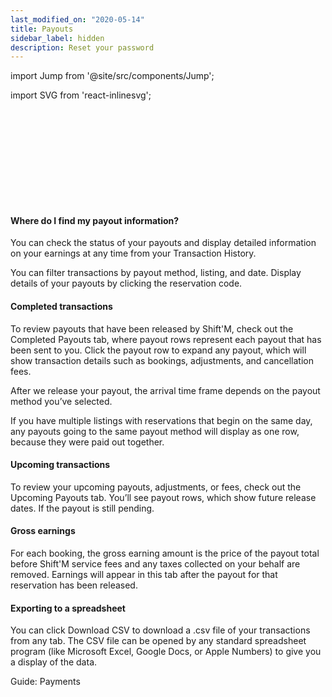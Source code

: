 ```yaml
---
last_modified_on: "2020-05-14"
title: Payouts
sidebar_label: hidden
description: Reset your password
---
```


import Jump from '@site/src/components/Jump';

import SVG from 'react-inlinesvg';

<SVG src="/img/shutterstock_464181098-min.svg" />

#### Where do I find my payout information?
You can check the status of your payouts and display detailed information on your earnings at any time from your Transaction History.

You can filter transactions by payout method, listing, and date. Display details of your payouts by clicking the reservation code.

#### Completed transactions
To review payouts that have been released by Shift'M, check out the Completed Payouts tab, where payout rows represent each payout that has been sent to you. Click the payout row to expand any payout, which will show transaction details such as bookings, adjustments, and cancellation fees.

After we release your payout, the arrival time frame depends on the payout method you’ve selected.

If you have multiple listings with reservations that begin on the same day, any payouts going to the same payout method will display as one row, because they were paid out together.

#### Upcoming transactions
To review your upcoming payouts, adjustments, or fees, check out the Upcoming Payouts tab. You’ll see payout rows, which show future release dates. If the payout is still pending.

#### Gross earnings
For each booking, the gross earning amount is the price of the payout total before Shift'M service fees and any taxes collected on your behalf are removed. Earnings will appear in this tab after the payout for that reservation has been released.

#### Exporting to a spreadsheet
You can click Download CSV to download a .csv file of your transactions from any tab. The CSV file can be opened by any standard spreadsheet program (like Microsoft Excel, Google Docs, or Apple Numbers) to give you a display of the data.


<Jump to="/guides/advanced/payments/">Guide: Payments</Jump>




[docs.strategies#daemon]: /docs/setup/deployment/strategies/#daemon
[docs.strategies#sidecar]: /docs/setup/deployment/strategies/#sidecar
[urls.rust]: https://www.rust-lang.org/
[urls.vector_performance]: https://shiftm.com/#performance


[docs.installation]: /docs/setup/installation/
[docs.process-management#flags]: /docs/administration/process-management/#flags
[docs.process-management#starting]: /docs/administration/process-management/#starting
[docs.reference.env-vars]: /docs/reference/env-vars/
[docs.reference.templating]: /docs/reference/templating/
[docs.reference]: /docs/reference/
[urls.globbing]: https://en.wikipedia.org/wiki/Glob_(programming)
[urls.strptime_specifiers]: https://docs.rs/chrono/0.4.11/chrono/format/strftime/index.html#specifiers
[urls.toml]: https://github.com/toml-lang/toml
